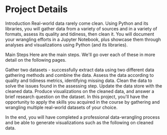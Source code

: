 # Project Details

Introduction
Real-world data rarely come clean. Using Python and its libraries, you will gather data from a variety of sources and in a variety of formats, assess its quality and tidiness, then clean it. You will document your wrangling efforts in a Jupyter Notebook, plus showcase them through analyses and visualizations using Python (and its libraries).

Main Steps
Here are the main steps. We'll go over each of these in more detail on the following pages.

Gather two datasets - successfully extract data using two different data gathering methods and combine the data.
Assess the data according to quality and tidiness metrics, identifying missing data.
Clean the data to solve the issues found in the assessing step.
Update the data store with the cleaned data.
Produce visualizations on the cleaned data, and answer a brief research question on the dataset.
In this project, you'll have the opportunity to apply the skills you acquired in the course by gathering and wrangling multiple real-world datasets of your choice.

In the end, you will have completed a professional data-wrangling process and be able to generate visualizations such as the following on cleaned data.
